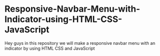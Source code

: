 # Responsive-Navbar-Menu-with-Indicator-using-HTML-CSS-JavaScript
Hey guys in this repository we will make a responsive navbar menu with an indicator by using HTML CSS and JavaScript

